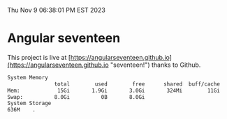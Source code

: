 Thu Nov  9 06:38:01 PM EST 2023

# Angular seventeen


This project is live at [https://angularseventeen.github.io](https://angularseventeen.github.io "seventeen!") thanks to Github.

```bash
System Memory
               total        used        free      shared  buff/cache   available
Mem:            15Gi       1.9Gi       3.0Gi       324Mi        11Gi        13Gi
Swap:          8.0Gi          0B       8.0Gi
System Storage
636M	.
```
